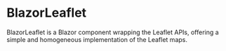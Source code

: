 # BlazorLeaflet
BlazorLeaflet is a Blazor component wrapping the Leaflet APIs, offering a simple and homogeneous implementation of the Leaflet maps.
